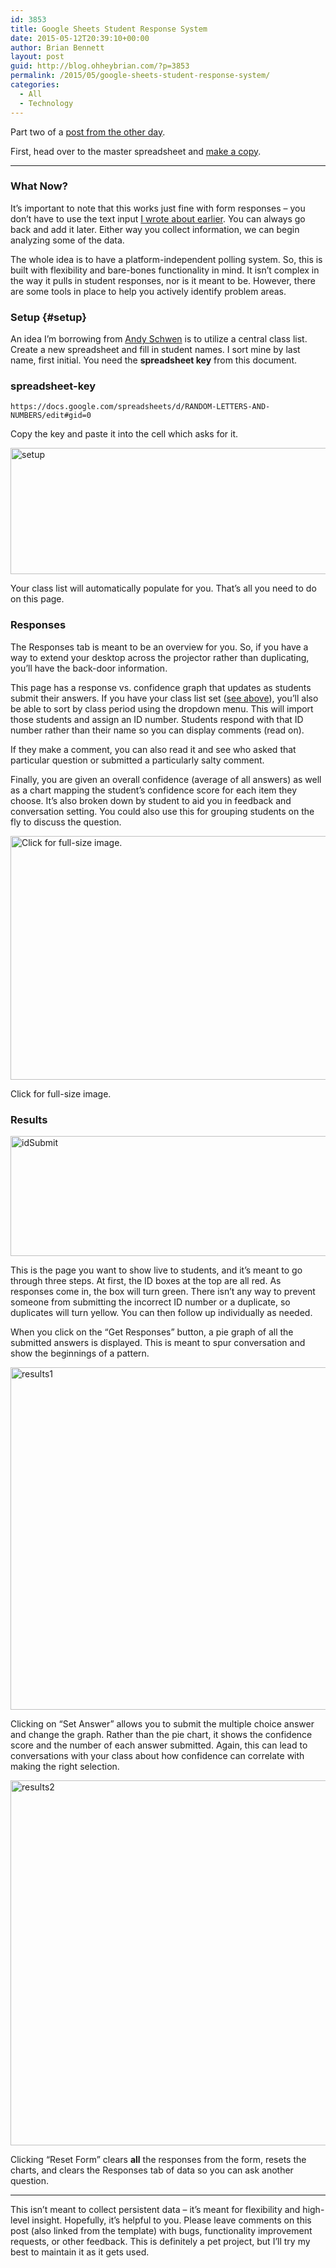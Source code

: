 ```yaml
---
id: 3853
title: Google Sheets Student Response System
date: 2015-05-12T20:39:10+00:00
author: Brian Bennett
layout: post
guid: http://blog.ohheybrian.com/?p=3853
permalink: /2015/05/google-sheets-student-response-system/
categories:
  - All
  - Technology
---
```

Part two of a [post from the other day](http://blog.ohheybrian.com/text-messages-google-form-responses/).

First, head over to the master spreadsheet and <a href="https://docs.google.com/spreadsheets/d/1TNAex2Mo9-VfXe6RNhBT8NqPT9m0CbN9bvHbz-zDBJg/edit?usp=sharing" target="blank">make a copy</a>.

* * *

### What Now?

It&#8217;s important to note that this works just fine with form responses &#8211; you don&#8217;t have to use the text input [I wrote about earlier](http://blog.ohheybrian.com/text-messages-google-form-responses/). You can always go back and add it later. Either way you collect information, we can begin analyzing some of the data.

The whole idea is to have a platform-independent polling system. So, this is built with flexibility and bare-bones functionality in mind. It isn&#8217;t complex in the way it pulls in student responses, nor is it meant to be. However, there are some tools in place to help you actively identify problem areas.

### Setup {#setup}

An idea I&#8217;m borrowing from [Andy Schwen](http://www.twitter.com/mrschwen) is to utilize a central class list. Create a new spreadsheet and fill in student names. I sort mine by last name, first initial. You need the **spreadsheet key** from this document.

<div id="wp-gistpenfile-spreadsheet-key">
  <h3 class="wp-gistpenfile-title">
    spreadsheet-key
  </h3>
  
  <pre class="gistpen line-numbers"><code class="language-plaintext">https://docs.google.com/spreadsheets/d/RANDOM-LETTERS-AND-NUMBERS/edit#gid=0</code></pre>
</div>

Copy the key and paste it into the cell which asks for it. 

<img src="http://blog.ohheybrian.com/wp-content/uploads/2015/05/setup.gif" alt="setup" width="606" height="202" class="aligncenter size-full wp-image-3869" />

Your class list will automatically populate for you. That&#8217;s all you need to do on this page.

### Responses

The Responses tab is meant to be an overview for you. So, if you have a way to extend your desktop across the projector rather than duplicating, you&#8217;ll have the back-door information. 

This page has a response vs. confidence graph that updates as students submit their answers. If you have your class list set ([see above](#setup)), you&#8217;ll also be able to sort by class period using the dropdown menu. This will import those students and assign an ID number. Students respond with that ID number rather than their name so you can display comments (read on).

If they make a comment, you can also read it and see who asked that particular question or submitted a particularly salty comment.

Finally, you are given an overall confidence (average of all answers) as well as a chart mapping the student&#8217;s confidence score for each item they choose. It&#8217;s also broken down by student to aid you in feedback and conversation setting. You could also use this for grouping students on the fly to discuss the question.

<div id="attachment_3873" style="max-width: 650px" class="wp-caption aligncenter">
  <a href="http://blog.ohheybrian.com/wp-content/uploads/2015/05/responses11.png"><img src="http://blog.ohheybrian.com/wp-content/uploads/2015/05/responses11-1024x624.png" alt="Click for full-size image." width="640" height="390" class="size-large wp-image-3873" srcset="https://blog.ohheybrian.com/wp-content/uploads/2015/05/responses11-1024x624.png 1024w, https://blog.ohheybrian.com/wp-content/uploads/2015/05/responses11-300x183.png 300w, https://blog.ohheybrian.com/wp-content/uploads/2015/05/responses11.png 1219w" sizes="(max-width: 640px) 100vw, 640px" /></a>
  
  <p class="wp-caption-text">
    Click for full-size image.
  </p>
</div>

### Results

[<img src="http://blog.ohheybrian.com/wp-content/uploads/2015/05/idSubmit.gif" alt="idSubmit" width="702" height="192" class="aligncenter size-full wp-image-3875" />](http://blog.ohheybrian.com/wp-content/uploads/2015/05/idSubmit.gif)

This is the page you want to show live to students, and it&#8217;s meant to go through three steps. At first, the ID boxes at the top are all red. As responses come in, the box will turn green. There isn&#8217;t any way to prevent someone from submitting the incorrect ID number or a duplicate, so duplicates will turn yellow. You can then follow up individually as needed.

When you click on the &#8220;Get Responses&#8221; button, a pie graph of all the submitted answers is displayed. This is meant to spur conversation and show the beginnings of a pattern.

<img src="http://blog.ohheybrian.com/wp-content/uploads/2015/05/results11.gif" alt="results1" width="1114" height="548" class="aligncenter size-full wp-image-3879" />

Clicking on &#8220;Set Answer&#8221; allows you to submit the multiple choice answer and change the graph. Rather than the pie chart, it shows the confidence score and the number of each answer submitted. Again, this can lead to conversations with your class about how confidence can correlate with making the right selection.

<img src="http://blog.ohheybrian.com/wp-content/uploads/2015/05/results2.gif" alt="results2" width="1118" height="584" class="aligncenter size-full wp-image-3881" />

Clicking &#8220;Reset Form&#8221; clears **all** the responses from the form, resets the charts, and clears the Responses tab of data so you can ask another question.

* * *

This isn&#8217;t meant to collect persistent data &#8211; it&#8217;s meant for flexibility and high-level insight. Hopefully, it&#8217;s helpful to you. Please leave comments on this post (also linked from the template) with bugs, functionality improvement requests, or other feedback. This is definitely a pet project, but I&#8217;ll try my best to maintain it as it gets used.